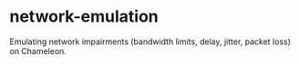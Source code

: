 # network-emulation
Emulating network impairments (bandwidth limits, delay, jitter, packet loss) on Chameleon.
